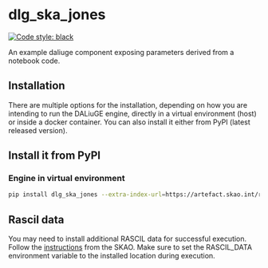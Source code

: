 # dlg_ska_jones

[![Code style: black](https://img.shields.io/badge/code%20style-black-000000.svg)](https://github.com/psf/black)

An example daliuge component exposing parameters derived from a notebook code.

## Installation

There are multiple options for the installation, depending on how you are intending to run the
DALiuGE engine, directly in a virtual environment (host) or inside a docker container. You can also
install it either from PyPI (latest released version).

## Install it from PyPI

### Engine in virtual environment

```bash
pip install dlg_ska_jones --extra-index-url=https://artefact.skao.int/repository/pypi-internal/simple
```

## Rascil data

You may need to install additional RASCIL data for successful execution. Follow
the [instructions](https://ska-telescope.gitlab.io/external/rascil/RASCIL_install.html) from the
SKAO. Make sure to set the RASCIL_DATA environment variable to the installed location during
execution.
